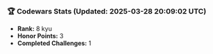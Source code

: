 ### 🏆 Codewars Stats (Updated: 2025-03-28 20:09:02 UTC)

- **Rank:** 8 kyu
- **Honor Points:** 3
- **Completed Challenges:** 1
